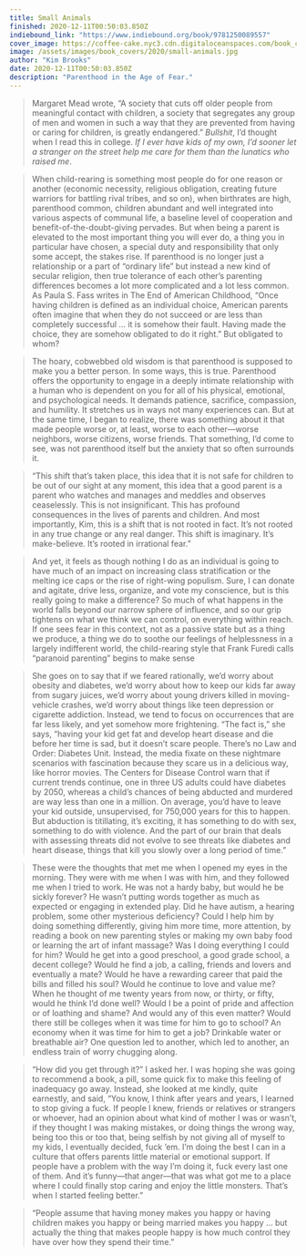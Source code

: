 ```yaml
---
title: Small Animals
finished: 2020-12-11T00:50:03.850Z
indiebound_link: "https://www.indiebound.org/book/9781250089557"
cover_image: https://coffee-cake.nyc3.cdn.digitaloceanspaces.com/book_covers/2020/small-animals.webp
image: /assets/images/book_covers/2020/small-animals.jpg
author: "Kim Brooks"
date: 2020-12-11T00:50:03.850Z
description: "Parenthood in the Age of Fear."
---
```


> Margaret Mead wrote, “A society that cuts off older people from meaningful contact with children, a society that segregates any group of men and women in such a way that they are prevented from having or caring for children, is greatly endangered.” _Bullshit_, I’d thought when I read this in college. _If I ever have kids of my own, I’d sooner let a stranger on the street help me care for them than the lunatics who raised me_.

> When child-rearing is something most people do for one reason or another (economic necessity, religious obligation, creating future warriors for battling rival tribes, and so on), when birthrates are high, parenthood common, children abundant and well integrated into various aspects of communal life, a baseline level of cooperation and benefit-of-the-doubt-giving pervades. But when being a parent is elevated to the most important thing you will ever do, a thing you in particular have chosen, a special duty and responsibility that only some accept, the stakes rise. If parenthood is no longer just a relationship or a part of “ordinary life” but instead a new kind of secular religion, then true tolerance of each other’s parenting differences becomes a lot more complicated and a lot less common. As Paula S. Fass writes in The End of American Childhood, “Once having children is defined as an individual choice, American parents often imagine that when they do not succeed or are less than completely successful … it is somehow their fault. Having made the choice, they are somehow obligated to do it right.” But obligated to whom?

> The hoary, cobwebbed old wisdom is that parenthood is supposed to make you a better person. In some ways, this is true. Parenthood offers the opportunity to engage in a deeply intimate relationship with a human who is dependent on you for all of his physical, emotional, and psychological needs. It demands patience, sacrifice, compassion, and humility. It stretches us in ways not many experiences can. But at the same time, I began to realize, there was something about it that made people worse or, at least, worse to each other—worse neighbors, worse citizens, worse friends. That something, I’d come to see, was not parenthood itself but the anxiety that so often surrounds it.

> “This shift that’s taken place, this idea that it is not safe for children to be out of our sight at any moment, this idea that a good parent is a parent who watches and manages and meddles and observes ceaselessly. This is not insignificant. This has profound consequences in the lives of parents and children. And most importantly, Kim, this is a shift that is not rooted in fact. It’s not rooted in any true change or any real danger. This shift is imaginary. It’s make-believe. It’s rooted in irrational fear.”

> And yet, it feels as though nothing I do as an individual is going to have much of an impact on increasing class stratification or the melting ice caps or the rise of right-wing populism. Sure, I can donate and agitate, drive less, organize, and vote my conscience, but is this really going to make a difference? So much of what happens in the world falls beyond our narrow sphere of influence, and so our grip tightens on what we think we can control, on everything within reach. If one sees fear in this context, not as a passive state but as a thing we produce, a thing we do to soothe our feelings of helplessness in a largely indifferent world, the child-rearing style that Frank Furedi calls “paranoid parenting” begins to make sense

> She goes on to say that if we feared rationally, we’d worry about obesity and diabetes, we’d worry about how to keep our kids far away from sugary juices, we’d worry about young drivers killed in moving-vehicle crashes, we’d worry about things like teen depression or cigarette addiction. Instead, we tend to focus on occurrences that are far less likely, and yet somehow more frightening. “The fact is,” she says, “having your kid get fat and develop heart disease and die before her time is sad, but it doesn’t scare people. There’s no Law and Order: Diabetes Unit. Instead, the media fixate on these nightmare scenarios with fascination because they scare us in a delicious way, like horror movies. The Centers for Disease Control warn that if current trends continue, one in three US adults could have diabetes by 2050, whereas a child’s chances of being abducted and murdered are way less than one in a million. On average, you’d have to leave your kid outside, unsupervised, for 750,000 years for this to happen. But abduction is titillating, it’s exciting, it has something to do with sex, something to do with violence. And the part of our brain that deals with assessing threats did not evolve to see threats like diabetes and heart disease, things that kill you slowly over a long period of time.”

> These were the thoughts that met me when I opened my eyes in the morning. They were with me when I was with him, and they followed me when I tried to work. He was not a hardy baby, but would he be sickly forever? He wasn’t putting words together as much as expected or engaging in extended play. Did he have autism, a hearing problem, some other mysterious deficiency? Could I help him by doing something differently, giving him more time, more attention, by reading a book on new parenting styles or making my own baby food or learning the art of infant massage? Was I doing everything I could for him? Would he get into a good preschool, a good grade school, a decent college? Would he find a job, a calling, friends and lovers and eventually a mate? Would he have a rewarding career that paid the bills and filled his soul? Would he continue to love and value me? When he thought of me twenty years from now, or thirty, or fifty, would he think I’d done well? Would I be a point of pride and affection or of loathing and shame? And would any of this even matter? Would there still be colleges when it was time for him to go to school? An economy when it was time for him to get a job? Drinkable water or breathable air? One question led to another, which led to another, an endless train of worry chugging along.

> “How did you get through it?” I asked her. I was hoping she was going to recommend a book, a pill, some quick fix to make this feeling of inadequacy go away. Instead, she looked at me kindly, quite earnestly, and said, “You know, I think after years and years, I learned to stop giving a fuck. If people I knew, friends or relatives or strangers or whoever, had an opinion about what kind of mother I was or wasn’t, if they thought I was making mistakes, or doing things the wrong way, being too this or too that, being selfish by not giving all of myself to my kids, I eventually decided, fuck ’em. I’m doing the best I can in a culture that offers parents little material or emotional support. If people have a problem with the way I’m doing it, fuck every last one of them. And it’s funny—that anger—that was what got me to a place where I could finally stop caring and enjoy the little monsters. That’s when I started feeling better.”

> “People assume that having money makes you happy or having children makes you happy or being married makes you happy … but actually the thing that makes people happy is how much control they have over how they spend their time.”
